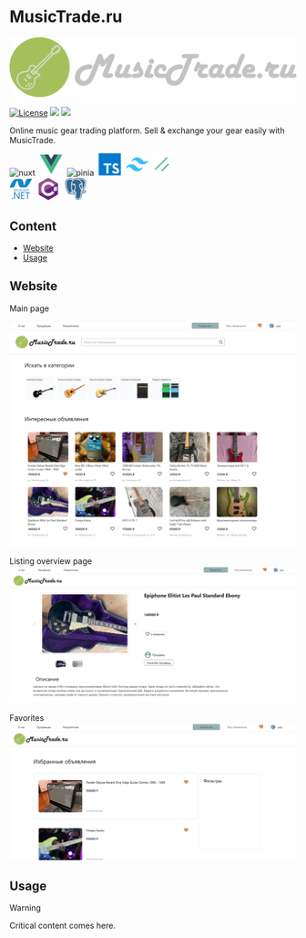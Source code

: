 # MusicTrade.ru

![Project Logo or Screenshot](images/guitar_logo_edited.png)

[![License](https://img.shields.io/badge/License-MIT-blue.svg)](LICENSE)
![](https://img.shields.io/badge/My%20First%20Vue%20Project-8A2BE2)
![](https://img.shields.io/badge/Status-Discontinued-red)

Online music gear trading platform. Sell & exchange your gear easily with MusicTrade.

<div>
<img src="https://seeklogo.com/images/N/nuxt-logo-1CCC5F38FD-seeklogo.com.png" title="nuxt" alt="nuxt" width="45" height="35"/>&nbsp;
<img src="https://raw.githubusercontent.com/devicons/devicon/master/icons/vuejs/vuejs-original.svg" title="vue" alt="vue" width="40" height="40"/>&nbsp;
<img src="https://pinia.vuejs.org/logo.svg" title="pinia" alt="pinia" width="40" height="40"/>&nbsp;
<img src="https://raw.githubusercontent.com/devicons/devicon/master/icons/typescript/typescript-original.svg" title="ts" alt="ts" width="40" height="40"/>&nbsp;
<img src="https://raw.githubusercontent.com/devicons/devicon/master/icons/tailwindcss/tailwindcss-original.svg" title="tailwind" alt="tailwind" width="40" height="40"/>
<img src="images/shadcn-logo.png" title="shadcn" alt="shadcn" width="40" height="40"/>&nbsp;

<div>
<img src="https://raw.githubusercontent.com/devicons/devicon/master/icons/dot-net/dot-net-plain-wordmark.svg" title="shadcn" alt="shadcn" width="40" height="40"/>&nbsp;
<img src="https://raw.githubusercontent.com/devicons/devicon/master/icons/csharp/csharp-original.svg" title="shadcn" alt="shadcn" width="40" height="40"/>&nbsp;
<img src="https://raw.githubusercontent.com/devicons/devicon/master/icons/postgresql/postgresql-plain.svg" title="shadcn" alt="shadcn" width="40" height="40"/>&nbsp;


## Content

- [Website](#website)
- [Usage](#usage)

## Website
Main page

![Main page](images/screen1.png)

Listing overview page
![Listing page](images/screen2.png)

Favorites
![Favorites](images/screen3.png)

## Usage

> [!WARNING]  
> Critical content comes here.

